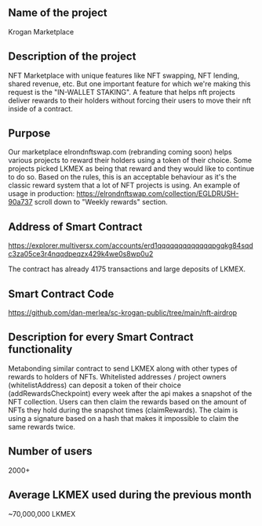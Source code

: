 ## Name of the project
Krogan Marketplace

## Description of the project
NFT Marketplace with unique features like NFT swapping, NFT lending, shared revenue, etc. But one important feature for which we're making this request is the "IN-WALLET STAKING". A feature that helps nft projects deliver rewards to their holders without forcing their users to move their nft inside of a contract.

## Purpose
Our marketplace elrondnftswap.com (rebranding coming soon) helps various projects to reward their holders using a token of their choice. Some projects picked LKMEX as being that reward and they would like to continue to do so. 
Based on the rules, this is an acceptable behaviour as it's the classic reward system that a lot of NFT projects is using.
An example of usage in production: https://elrondnftswap.com/collection/EGLDRUSH-90a737 scroll down to "Weekly rewards" section.

## Address of Smart Contract
https://explorer.multiversx.com/accounts/erd1qqqqqqqqqqqqqpgqkg84sqdc3za05ce3r4nqqdpeqzx429k4we0s8wp0u2

The contract has already 4175 transactions and large deposits of LKMEX.

## Smart Contract Code
https://github.com/dan-merlea/sc-krogan-public/tree/main/nft-airdrop

## Description for every Smart Contract functionality
Metabonding similar contract to send LKMEX along with other types of rewards to holders of NFTs.
Whitelisted addresses / project owners (whitelistAddress) can deposit a token of their choice (addRewardsCheckpoint) every week after the api makes a snapshot of the NFT collection. Users can then claim the rewards based on the amount of NFTs they hold during the snapshot times (claimRewards). The claim is using a signature based on a hash that makes it impossible to claim the same rewards twice.

## Number of users
2000+

## Average LKMEX used during the previous month
~70,000,000 LKMEX